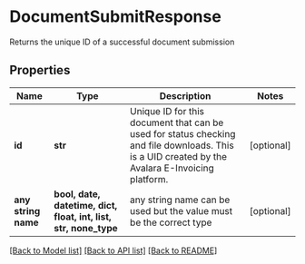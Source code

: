 # DocumentSubmitResponse

Returns the unique ID of a successful document submission

## Properties
Name | Type | Description | Notes
------------ | ------------- | ------------- | -------------
**id** | **str** | Unique ID for this document that can be used for status checking and file downloads. This is a UID created by the Avalara E-Invoicing platform. | [optional] 
**any string name** | **bool, date, datetime, dict, float, int, list, str, none_type** | any string name can be used but the value must be the correct type | [optional]

[[Back to Model list]](../README.md#documentation-for-models) [[Back to API list]](../README.md#documentation-for-api-endpoints) [[Back to README]](../README.md)


